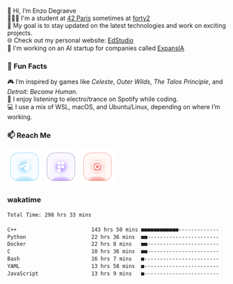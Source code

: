 👋 Hi, I’m Enzo Degraeve <br>
👨🏻‍🎓 I'm a student at [42 Paris](http://42.fr) sometimes at [forty2](https://42.fr/le-campus-de-paris/forty2/)<br>
🌱 My goal is to stay updated on the latest technologies and work on exciting projects.<br>
🌐 Check out my personal website: [EdStudio](https://edstudio.fr/)<br>
🤖 I'm working on an AI startup for companies called [ExpansIA](https://expansia.ai/)

### 🌟 Fun Facts
🎮 I’m inspired by games like *Celeste*, *Outer Wilds*, *The Talos Principle*, and *Detroit: Become Human*.<br>
🎵 I enjoy listening to electro/trance on Spotify while coding.<br>
💻 I use a mix of WSL, macOS, and Ubuntu/Linux, depending on where I’m working.

### 📫 Reach Me
[<img src="assets/telegram.png"/>](https://t.me/enzodeg40)
[<img src="assets/figma.png"/>](https://www.figma.com/@enzodeg40)
[<img src="assets/instagram.png"/>](https://www.instagram.com/henzolab/)

<!---
EnzoDeg40/EnzoDeg40 is a ✨ special ✨ repository because its `README.md` (this file) appears on your GitHub profile.
You can click the Preview link to take a look at your changes.
--->

### wakatime

<!--START_SECTION:waka-->

```txt
Total Time: 298 hrs 33 mins

C++                        143 hrs 50 mins ■■■■■■■■■■■■-------------   46.44 %
Python                     22 hrs 36 mins  ■■-----------------------   07.30 %
Docker                     22 hrs 8 mins   ■■-----------------------   07.15 %
C                          18 hrs 36 mins  ■■-----------------------   06.01 %
Bash                       16 hrs 7 mins   ■------------------------   05.21 %
YAML                       13 hrs 58 mins  ■------------------------   04.51 %
JavaScript                 13 hrs 9 mins   ■------------------------   04.25 %
```

<!--END_SECTION:waka-->
